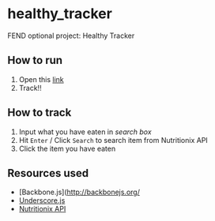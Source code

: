 # healthy_tracker
FEND optional project: Healthy Tracker

## How to run
1. Open this [link](https://poblue.github.io/healthy_tracker/)
2. Track!!

## How to track
1. Input what you have eaten in *search box*
2. Hit `Enter` / Click `Search` to search item from Nutritionix API
3. Click the item you have eaten

## Resources used
- [Backbone.js](http://backbonejs.org/
- [Underscore.js](http://underscorejs.org/)
- [Nutritionix API](http://www.nutritionix.com/api)
